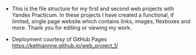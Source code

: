 * This is the file structure for my first and second web projects with Yandex Practicum.
In these projects I have created a functional, if limited, single page website which contains links, images, flexboxes and more.
Thank you for editing or viewing my work.

* Deployment courtesy of GitHub Pages
https://kethiannne.github.io/web_project_1/
